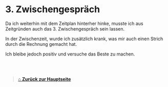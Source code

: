 # 3. Zwischengespräch

Da ich weiterhin mit dem Zeitplan hinterher hinke, musste ich aus Zeitgründen auch das 3. Zwischengespräch sein lassen. 

In der Zwischenzeit, wurde ich zusätzlich krank, was mir auch einen Strich durch die Rechnung gemacht hat. 

Ich bleibe jedoch positiv und versuche das Beste zu machen. 

<br>
<br>

> [⌂ **Zurück zur Hauptseite**](https://github.com/Radball-Migi/HF-ITCNE24-SemArbeit1-AZ104-Azure-Administrator-Associate)